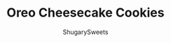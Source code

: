 ---
layout: ../../layouts/MarkdownPostLayout.astro
title: Oreo Cheesecake Cookies
author: ShugarySweets
pubDate: 2021-02-19
description: "Oreo Cheesecake Cookies. Cream cheese and white cake mix combine to create a soft, heavenly cookie. Fold in crushed Oreos and you have an incredible cookies and cream treat!"
image_url: https://www.shugarysweets.com/wp-content/uploads/2021/06/oreo-cheesecake-cookies-facebook.jpg
tags: ["Cookies","American"]
calories: 76
protein: 1
carbohydrates: 5
fats: 6
fiber: 0
ingredients: ["1/2 cup unsalted butter, softened to room temperature","8 oz cream cheese, softened to room temperature","2 large egg whites","1 teaspoon vanilla extract","1 box white cake mix","15 Oreo cookies, crushed"]
serves: 36
time: "23 minutes"
prepTime: "10 minutes"
instructions: ["Preheat oven to 350 degrees F. Line a cookie sheet with parchment paper, set aside.","Crush Oreos in a ziploc bag, just one smash per Oreo with a meat tenderizer should be enough (you don't need to make fine crumbs here).","In a mixing bowl, beat butter and cream cheese together. Beat in egg whites and vanilla extract.","Add white cake mix and beat just until combined, scraping down the sides of the bowl as needed. Fold in all but a couple tablespoons of the crushed Oreo cookies.","Using a 2 Tbsp cookie scoop, spoon dough onto cookie sheet about 2-inches apart. Press a few of the reserved crumbs onto the tops of each cookie.","Bake for 12-14 minutes, just until the bottoms become lightly browned. Don't overbake!","Remove from oven and cool cookies on a wire rack."]
nutrition: ["76 calories","5 grams carbohydrates","13 milligrams cholesterol","6 grams fat","0 grams fiber","1 grams protein","3 grams saturated fat","49 grams sodium","3 grams sugar","0 grams trans fat","2 grams unsaturated fat"]
---